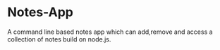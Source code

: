 # Notes-App
A command line based notes app which can add,remove and access a collection of notes build on node.js.
